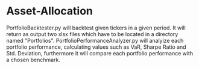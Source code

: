 # Asset-Allocation

PortfolioBacktester.py will backtest given tickers in a given period. It will return as output two xlsx files which have to be located in a directory named "Portfolios". 
PortfolioPerformanceAnalyzer.py will analyize each portfolio performance, calculating values such as VaR, Sharpe Ratio and Std. Deviation, furthermore it will compare 
each portfolio performance with a chosen benchmark.
